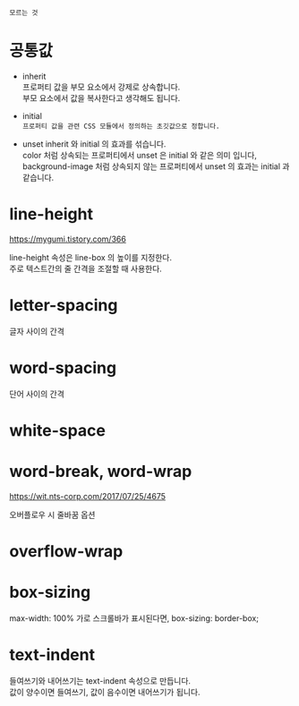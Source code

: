 `모르는 것`

# 공통값

- inherit  
  프로퍼티 값을 부모 요소에서 강제로 상속합니다.  
  부모 요소에서 값을 복사한다고 생각해도 됩니다.

- initial  
  `프로퍼티 값을 관련 CSS 모듈에서 정의하는 초깃값으로 정합니다.`

- unset
  inherit 와 initial 의 효과를 섞습니다.  
  color 처럼 상속되는 프로퍼티에서 unset 은 initial 와 같은 의미 입니다,  
  background-image 처럼 상속되지 않는 프로퍼티에서 unset 의 효과는 initial 과 같습니다.

# line-height

https://mygumi.tistory.com/366

line-height 속성은 line-box 의 높이를 지정한다.  
주로 텍스트간의 줄 간격을 조절할 때 사용한다.

# letter-spacing

글자 사이의 간격

# word-spacing

단어 사이의 간격

# white-space

# word-break, word-wrap

https://wit.nts-corp.com/2017/07/25/4675

오버플로우 시 줄바꿈 옵션

# overflow-wrap

# box-sizing

max-width: 100%
가로 스크롤바가 표시된다면,
box-sizing: border-box;

# text-indent

들여쓰기와 내어쓰기는 text-indent 속성으로 만듭니다.  
값이 양수이면 들여쓰기, 값이 음수이면 내어쓰기가 됩니다.
